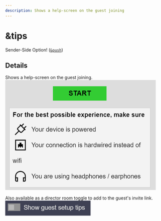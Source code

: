 ```yaml
---
description: Shows a help-screen on the guest joining
---
```


# \&tips

Sender-Side Option! ([`&push`](../source-settings/push.md))

## Details

Shows a help-screen on the guest joining.\
![](<../.gitbook/assets/image (41).png>)

Also available as a director room toggle to add to the guest's invite link.\
![](<../.gitbook/assets/image (27) (2).png>)
